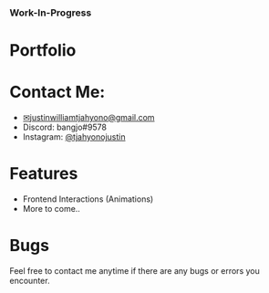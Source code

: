### Work-In-Progress

# Portfolio

# Contact Me:
- [✉justinwilliamtjahyono@gmail.com](mailto:justinwilliamtjahyono@gmail.com)
- Discord: bangjo#9578
- Instagram: [@tjahyonojustin](https://www.instagram.com/tjahyonojustin/)

# Features
- Frontend Interactions (Animations)
- More to come..

# Bugs



Feel free to contact me anytime if there are any bugs or errors you encounter. 
